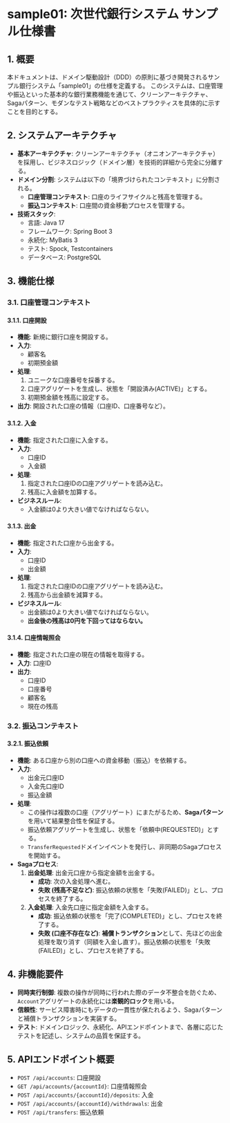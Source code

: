 # sample01: 次世代銀行システム サンプル仕様書

## 1. 概要

本ドキュメントは、ドメイン駆動設計（DDD）の原則に基づき開発されるサンプル銀行システム「sample01」の仕様を定義する。
このシステムは、口座管理や振込といった基本的な銀行業務機能を通じて、クリーンアーキテクチャ、Sagaパターン、モダンなテスト戦略などのベストプラクティスを具体的に示すことを目的とする。

## 2. システムアーキテクチャ

- **基本アーキテクチャ**: クリーンアーキテクチャ（オニオンアーキテクチャ）を採用し、ビジネスロジック（ドメイン層）を技術的詳細から完全に分離する。
- **ドメイン分割**: システムは以下の「境界づけられたコンテキスト」に分割される。
  - **口座管理コンテキスト**: 口座のライフサイクルと残高を管理する。
  - **振込コンテキスト**: 口座間の資金移動プロセスを管理する。
- **技術スタック**:
  - 言語: Java 17
  - フレームワーク: Spring Boot 3
  - 永続化: MyBatis 3
  - テスト: Spock, Testcontainers
  - データベース: PostgreSQL

## 3. 機能仕様

### 3.1. 口座管理コンテキスト

#### 3.1.1. 口座開設

- **機能**: 新規に銀行口座を開設する。
- **入力**:
  - 顧客名
  - 初期預金額
- **処理**:
  1. ユニークな口座番号を採番する。
  2. 口座アグリゲートを生成し、状態を「開設済み(ACTIVE)」とする。
  3. 初期預金額を残高に設定する。
- **出力**: 開設された口座の情報（口座ID、口座番号など）。

#### 3.1.2. 入金

- **機能**: 指定された口座に入金する。
- **入力**:
  - 口座ID
  - 入金額
- **処理**:
  1. 指定された口座IDの口座アグリゲートを読み込む。
  2. 残高に入金額を加算する。
- **ビジネスルール**:
  - 入金額は0より大きい値でなければならない。

#### 3.1.3. 出金

- **機能**: 指定された口座から出金する。
- **入力**:
  - 口座ID
  - 出金額
- **処理**:
  1. 指定された口座IDの口座アグリゲートを読み込む。
  2. 残高から出金額を減算する。
- **ビジネスルール**:
  - 出金額は0より大きい値でなければならない。
  - **出金後の残高は0円を下回ってはならない。**

#### 3.1.4. 口座情報照会

- **機能**: 指定された口座の現在の情報を取得する。
- **入力**: 口座ID
- **出力**:
  - 口座ID
  - 口座番号
  - 顧客名
  - 現在の残高

### 3.2. 振込コンテキスト

#### 3.2.1. 振込依頼

- **機能**: ある口座から別の口座への資金移動（振込）を依頼する。
- **入力**:
  - 出金元口座ID
  - 入金先口座ID
  - 振込金額
- **処理**:
  - この操作は複数の口座（アグリゲート）にまたがるため、**Sagaパターン**を用いて結果整合性を保証する。
  - 振込依頼アグリゲートを生成し、状態を「依頼中(REQUESTED)」とする。
  - `TransferRequested`ドメインイベントを発行し、非同期のSagaプロセスを開始する。
- **Sagaプロセス**:
  1. **出金処理**: 出金元口座から指定金額を出金する。
     - **成功**: 次の入金処理へ進む。
     - **失敗 (残高不足など)**: 振込依頼の状態を「失敗(FAILED)」とし、プロセスを終了する。
  2. **入金処理**: 入金先口座に指定金額を入金する。
     - **成功**: 振込依頼の状態を「完了(COMPLETED)」とし、プロセスを終了する。
     - **失敗 (口座不存在など)**: **補償トランザクション**として、先ほどの出金処理を取り消す（同額を入金し直す）。振込依頼の状態を「失敗(FAILED)」とし、プロセスを終了する。

## 4. 非機能要件

- **同時実行制御**: 複数の操作が同時に行われた際のデータ不整合を防ぐため、`Account`アグリゲートの永続化には**楽観的ロック**を用いる。
- **信頼性**: サービス障害時にもデータの一貫性が保たれるよう、Sagaパターンと補償トランザクションを実装する。
- **テスト**: ドメインロジック、永続化、APIエンドポイントまで、各層に応じたテストを記述し、システムの品質を保証する。

## 5. APIエンドポイント概要

- `POST /api/accounts`: 口座開設
- `GET /api/accounts/{accountId}`: 口座情報照会
- `POST /api/accounts/{accountId}/deposits`: 入金
- `POST /api/accounts/{accountId}/withdrawals`: 出金
- `POST /api/transfers`: 振込依頼 